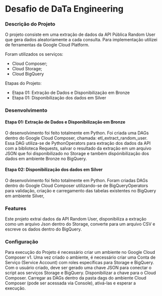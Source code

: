 # **Desafio de DaTa Engineering**

### **Descrição do Projeto**
O projeto consiste em uma extração de dados da API Pública Random User que gera dados aleatoriamente a cada consulta.
Para implementação utilizei de ferramentas da Google Cloud Platform.

Foram utilizados os serviços:
* Cloud Composer;
* Cloud Storage;
* Cloud BigQuery

Etapas do Projeto:
* Etapa 01: Extração de Dados e Disponibilização em Bronze
* Etapa 01: Disponibilização dos dados em Silver

### **Desenvolvimento**

#### **Etapa 01: Extração de Dados e Disponibilização em Bronze**
O desenvolvimento foi feito totalmente em Python. Foi criada uma DAGs dentro do Google Cloud Composer, chamada: etl_extract_random_user.
Essa DAG utiliza-se de PythonOperators para extração dos dados da API com a biblioteca Requests, salvar o resultado da extração em um arquivo JSON que foi disponibilizado no Storage e também dispónibilização dos dados em ambiente Bronze no BigQuery.

#### **Etapa 02: Disponibilização dos dados em Silver**
O desenvolvimento foi feito totalmente em Python. Foram criadas DAGs dentro do Google Cloud Composer utilizando-se de BigQueryOperators para validação, criação e carregamento das tabelas existentes no BigQuery em ambiente Silver, 

### **Features**
Este projeto extrai dados da API Random User, disponibiliza a extração como um arquivo Json dentro do Storage, converte para um arquivo CSV e escreve os dados dentro do BigQuery. 

### **Configuração**
Para execução do Projeto é necessário criar um ambiente no Google Cloud Composer v1. 
Uma vez criado o ambiente, é necessário criar uma Conta de Serviço (Service Account) com roles específicas para Storage e BigQuery.
Com o usuário criado, deve ser gerado uma chave JSON para conectar o script aos serviços Storage e BigQuery.
Disponibilizar a chave para o Cloud Composer.
Carregar as DAGs dentro da pasta dags do ambiente Cloud Composer (pode ser acessada via Console), ativá-las e esperar a execução.
